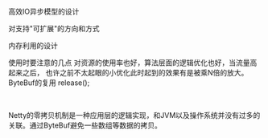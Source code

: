 <br>

高效IO异步模型的设计

对支持"可扩展"的方向和方式

内存利用的设计

使用时要注意的几点
对资源的使用率也好，算法层面的逻辑优化也好，当流量高起来之后，
也许之前不太起眼的小优化此时起到的效果有是被乘N倍的放大。
ByteBuf的复用 release();
 
<br>

Netty的零拷贝机制是一种应用层的逻辑实现，和JVM以及操作系统并没有过多的关联。通过ByteBuf避免一些数组等数据的拷贝。

